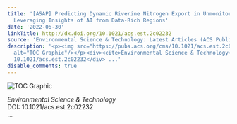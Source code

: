 ```yaml
---
title: '[ASAP] Predicting Dynamic Riverine Nitrogen Export in Unmonitored Watersheds:
  Leveraging Insights of AI from Data-Rich Regions'
date: '2022-06-30'
linkTitle: http://dx.doi.org/10.1021/acs.est.2c02232
source: 'Environmental Science & Technology: Latest Articles (ACS Publications)'
description: '<p><img src="https://pubs.acs.org/cms/10.1021/acs.est.2c02232/asset/images/medium/es2c02232_0007.gif"
  alt="TOC Graphic"/></p><div><cite>Environmental Science & Technology</cite></div><div>DOI:
  10.1021/acs.est.2c02232</div> ...'
disable_comments: true
---
```

<p><img src="https://pubs.acs.org/cms/10.1021/acs.est.2c02232/asset/images/medium/es2c02232_0007.gif" alt="TOC Graphic"/></p><div><cite>Environmental Science & Technology</cite></div><div>DOI: 10.1021/acs.est.2c02232</div> ...